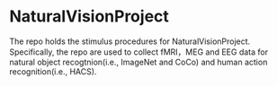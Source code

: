# NaturalVisionProject
The repo holds the stimulus procedures for NaturalVisionProject. Specifically, the repo are used to collect fMRI，MEG and EEG data for natural object recogtnion(i.e., ImageNet and CoCo) and human action recognition(i.e., HACS). 
